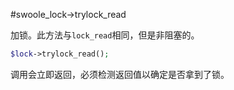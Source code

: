 #swoole_lock->trylock_read

加锁。此方法与`lock_read`相同，但是非阻塞的。
```php
$lock->trylock_read();
```
调用会立即返回，必须检测返回值以确定是否拿到了锁。